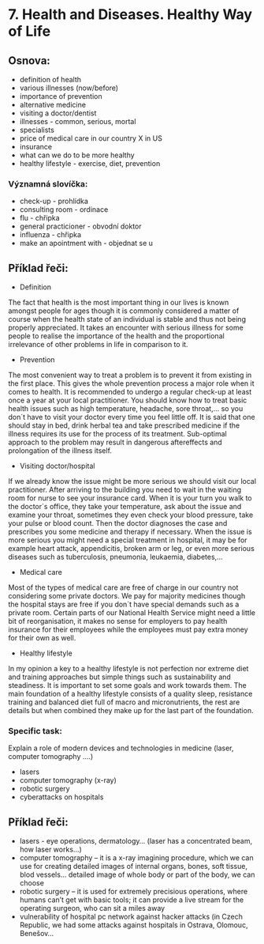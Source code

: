 # 7. Health and Diseases. Healthy Way of Life

## Osnova:

* definition of health
* various illnesses (now/before)
* importance of prevention
* alternative medicine
* visiting a doctor/dentist
* illnesses - common, serious, mortal
* specialists
* price of medical care in our country X in US
* insurance
* what can we do to be more healthy
* healthy lifestyle - exercise, diet, prevention

### Významná slovíčka:
* check-up - prohlídka 
* consulting room - ordinace
* flu - chřipka 
* general practicioner - obvodní doktor 
* influenza - chřipka 
* make an apointment with - objednat se u 

## Příklad řeči:

* Definition

The fact that health is the most important thing in our lives is known amongst people for ages though it is commonly considered a matter of course when the health state of an individual is stable and thus not being properly appreciated. It takes an encounter with serious illness for some people to realise the importance of the health and the proportional irrelevance of other problems in life in comparison to it.

* Prevention

The most convenient way to treat a problem is to prevent it from existing in the first place. This gives the whole prevention process a major role when it comes to health. It is recommended to undergo a regular check-up at least once a year at your local practitioner. You should know how to treat basic health issues such as high temperature, headache, sore throat,... so you don´t have to visit your doctor every time you feel little off. It is said that one should stay in bed, drink herbal tea and take prescribed medicine if the illness requires its use for the process of its treatment. Sub-optimal approach to the problem may result in dangerous aftereffects and prolongation of the illness itself.

* Visiting doctor/hospital

If we already know the issue might be more serious we should visit our local practitioner. After arriving to the building you need to wait in the waiting room for nurse to see your insurance card. When it is your turn you walk to the doctor´s office, they take your temperature, ask about the issue and examine your throat, sometimes they even check your blood pressure, take your pulse or blood count. Then the doctor diagnoses the case and prescribes you some medicine and therapy if necessary. When the issue is more serious you might need a special treatment in hospital, it may be for example heart attack, appendicitis, broken arm or leg, or even more serious diseases such as tuberculosis, pneumonia, leukaemia, diabetes,...

* Medical care

Most of the types of medical care are free of charge in our country not considering some private doctors. We pay for majority medicines though the hospital stays are free if you don´t have special demands such as a private room. Certain parts of our National Health Service might need a little bit of reorganisation, it makes no sense for employers to pay health insurance for their employees while the employees must pay extra money for their own as well.

* Healthy lifestyle

In my opinion a key to a healthy lifestyle is not perfection nor extreme diet and training approaches but simple things such as sustainability and steadiness. It is important to set some goals and work towards them. The main foundation of a healthy lifestyle consists of a quality sleep, resistance training and balanced diet full of macro and micronutrients, the rest are details but when combined they make up for the last part of the foundation.


### Specific task:
Explain a role of modern devices and technologies in medicine (laser, computer tomography ....)

* lasers
* computer tomography (x-ray)
* robotic surgery
* cyberattacks on hospitals

## Příklad řeči:
* lasers - eye operations, dermatology… (laser has a concentrated beam, how laser works…)
* computer tomography – it is a x-ray imagining procedure, which we can use for creating detailed images of internal organs, bones, soft tissue, blod vessels… detailed image of whole body or part of the body, we can choose
* robotic surgery – it is used for extremely precisious operations, where humans can’t get with basic tools; it can provide a live stream for the operating surgeon, who can sit a miles away
* vulnerability of hospital pc network against hacker attacks (in Czech Republic, we had some attacks against hospitals in Ostrava, Olomouc, Benešov…